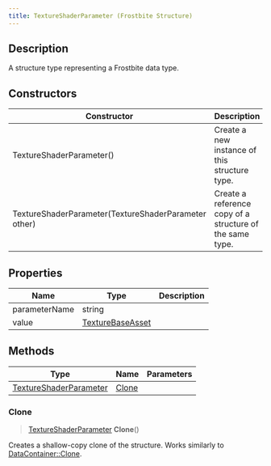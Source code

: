 ```yaml
---
title: TextureShaderParameter (Frostbite Structure)
---
```

## Description

A structure type representing a Frostbite data type.

## Constructors

| Constructor                                          | Description                                              |
| ---------------------------------------------------- | -------------------------------------------------------- |
| TextureShaderParameter()                             | Create a new instance of this structure type.            |
| TextureShaderParameter(TextureShaderParameter other) | Create a reference copy of a structure of the same type. |

## Properties

| Name          | Type                                 | Description |
| ------------- | ------------------------------------ | ----------- |
| parameterName | string                               |             |
| value         | [TextureBaseAsset](TextureBaseAsset) |             |

## Methods

| Type                                             | Name            | Parameters |
| ------------------------------------------------ | --------------- | ---------- |
| [TextureShaderParameter](TextureShaderParameter) | [Clone](#clone) |            |

### Clone

> [TextureShaderParameter](TextureShaderParameter) **Clone**()

Creates a shallow-copy clone of the structure. Works similarly to [DataContainer::Clone](/vext/ref/cls/shr/datacontainer#clone).
